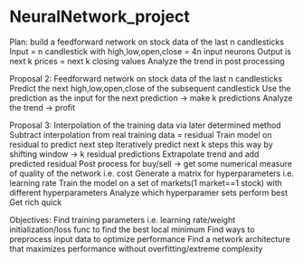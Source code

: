 # NeuralNetwork_project

Plan: 
build a feedforward network on stock data of the last n candlesticks
Input = n candlestick with high,low,open,close = 4n input neurons
Output is next k prices = next k closing values
Analyze the trend in post processing

Proposal 2:
Feedforward network on stock data of the last n candlesticks
Predict the next high,low,open,close of the subsequent candlestick
Use the prediction as the input for the next prediction -> make k predictions
Analyze the trend -> profit

Proposal 3:
Interpolation of the training data via later determined method
Subtract interpolation from real training data = residual
Train model on residual to predict next step
Iteratively predict next k steps this way by shifting window -> k residual predictions
Extrapolate trend and add predicted residual
Post process for buy/sell -> get some numerical measure of quality of the network i.e. cost
Generate a matrix for hyperparameters i.e. learning rate
Train the model on a set of markets(1 market==1 stock) with different hyperparameters
Analyze which hyperparamer sets perform best
Get rich quick


Objectives:
Find training parameters i.e. learning rate/weight initialization/loss func to find the best local minimum
Find ways to preprocess input data to optimize performance
Find a network architecture that maximizes performance without overfitting/extreme complexity